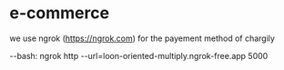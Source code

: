 ﻿# e-commerce
we use ngrok (https://ngrok.com) for the payement method of chargily

--bash:
ngrok http --url=loon-oriented-multiply.ngrok-free.app 5000
